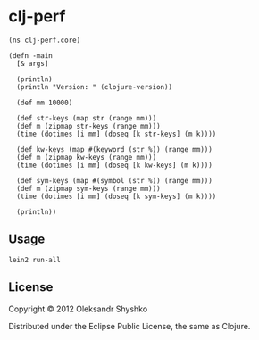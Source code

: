 # clj-perf

```
(ns clj-perf.core)

(defn -main
  [& args]

  (println)
  (println "Version: " (clojure-version))

  (def mm 10000)

  (def str-keys (map str (range mm)))
  (def m (zipmap str-keys (range mm)))
  (time (dotimes [i mm] (doseq [k str-keys] (m k))))

  (def kw-keys (map #(keyword (str %)) (range mm)))
  (def m (zipmap kw-keys (range mm)))
  (time (dotimes [i mm] (doseq [k kw-keys] (m k))))

  (def sym-keys (map #(symbol (str %)) (range mm)))
  (def m (zipmap sym-keys (range mm)))
  (time (dotimes [i mm] (doseq [k sym-keys] (m k))))

  (println))
```

## Usage

```
lein2 run-all
```

## License

Copyright © 2012 Oleksandr Shyshko

Distributed under the Eclipse Public License, the same as Clojure.
